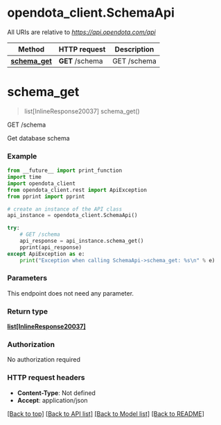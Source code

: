 # opendota_client.SchemaApi

All URIs are relative to *https://api.opendota.com/api*

Method | HTTP request | Description
------------- | ------------- | -------------
[**schema_get**](SchemaApi.md#schema_get) | **GET** /schema | GET /schema


# **schema_get**
> list[InlineResponse20037] schema_get()

GET /schema

Get database schema

### Example
```python
from __future__ import print_function
import time
import opendota_client
from opendota_client.rest import ApiException
from pprint import pprint

# create an instance of the API class
api_instance = opendota_client.SchemaApi()

try:
    # GET /schema
    api_response = api_instance.schema_get()
    pprint(api_response)
except ApiException as e:
    print("Exception when calling SchemaApi->schema_get: %s\n" % e)
```

### Parameters
This endpoint does not need any parameter.

### Return type

[**list[InlineResponse20037]**](InlineResponse20037.md)

### Authorization

No authorization required

### HTTP request headers

 - **Content-Type**: Not defined
 - **Accept**: application/json

[[Back to top]](#) [[Back to API list]](../README.md#documentation-for-api-endpoints) [[Back to Model list]](../README.md#documentation-for-models) [[Back to README]](../README.md)

